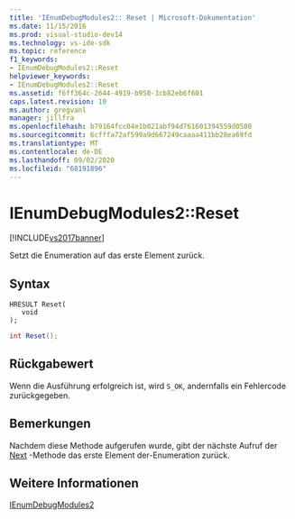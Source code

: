 ```yaml
---
title: 'IEnumDebugModules2:: Reset | Microsoft-Dokumentation'
ms.date: 11/15/2016
ms.prod: visual-studio-dev14
ms.technology: vs-ide-sdk
ms.topic: reference
f1_keywords:
- IEnumDebugModules2::Reset
helpviewer_keywords:
- IEnumDebugModules2::Reset
ms.assetid: f6ff364c-2644-4919-b950-3cb82eb6f601
caps.latest.revision: 10
ms.author: gregvanl
manager: jillfra
ms.openlocfilehash: b79164fcc04e1b021abf94d761601394559d0580
ms.sourcegitcommit: 6cfffa72af599a9d667249caaaa411bb28ea69fd
ms.translationtype: MT
ms.contentlocale: de-DE
ms.lasthandoff: 09/02/2020
ms.locfileid: "68191896"
---
```

# <a name="ienumdebugmodules2reset"></a>IEnumDebugModules2::Reset
[!INCLUDE[vs2017banner](../../../includes/vs2017banner.md)]

Setzt die Enumeration auf das erste Element zurück.  
  
## <a name="syntax"></a>Syntax  
  
```cpp#  
HRESULT Reset(  
   void  
);  
```  
  
```csharp  
int Reset();  
```  
  
## <a name="return-value"></a>Rückgabewert  
 Wenn die Ausführung erfolgreich ist, wird `S_OK`, andernfalls ein Fehlercode zurückgegeben.  
  
## <a name="remarks"></a>Bemerkungen  
 Nachdem diese Methode aufgerufen wurde, gibt der nächste Aufruf der [Next](../../../extensibility/debugger/reference/ienumdebugmodules2-next.md) -Methode das erste Element der-Enumeration zurück.  
  
## <a name="see-also"></a>Weitere Informationen  
 [IEnumDebugModules2](../../../extensibility/debugger/reference/ienumdebugmodules2.md)

